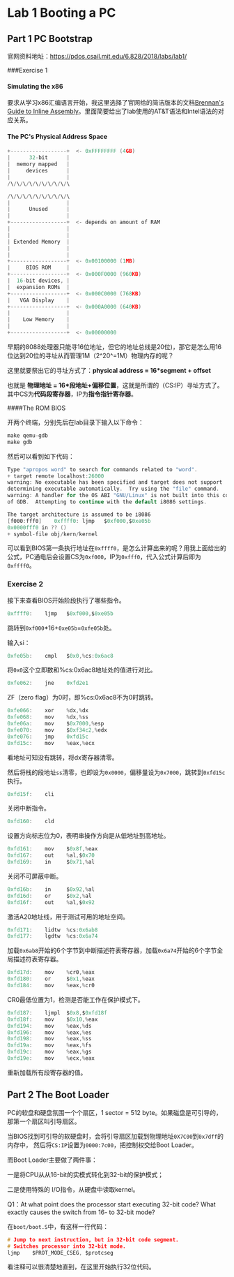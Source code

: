 # Lab 1 Booting a PC

## Part 1 PC Bootstrap

官网资料地址：https://pdos.csail.mit.edu/6.828/2018/labs/lab1/

###Exercise 1

#### Simulating the x86

要求从学习x86汇编语言开始，我这里选择了官网给的简洁版本的文档[Brennan's Guide to Inline Assembly](http://www.delorie.com/djgpp/doc/brennan/brennan_att_inline_djgpp.html)。里面简要给出了lab使用的AT&T语法和Intel语法的对应关系。

#### The PC's Physical Address Space

```c
+------------------+  <- 0xFFFFFFFF (4GB)
|      32-bit      |
|  memory mapped   |
|     devices      |
|                  |
/\/\/\/\/\/\/\/\/\/\

/\/\/\/\/\/\/\/\/\/\
|                  |
|      Unused      |
|                  |
+------------------+  <- depends on amount of RAM
|                  |
|                  |
| Extended Memory  |
|                  |
|                  |
+------------------+  <- 0x00100000 (1MB)
|     BIOS ROM     |
+------------------+  <- 0x000F0000 (960KB)
|  16-bit devices, |
|  expansion ROMs  |
+------------------+  <- 0x000C0000 (768KB)
|   VGA Display    |
+------------------+  <- 0x000A0000 (640KB)
|                  |
|    Low Memory    |
|                  |
+------------------+  <- 0x00000000
```

早期的8088处理器只能寻16位地址，但它的地址总线是20位)，那它是怎么用16位达到20位的寻址从而管理1M（2^20^=1M）物理内存的呢？

这里就要祭出它的寻址方式了：**physical address = 16*segment + offset**

也就是 **物理地址 = 16*段地址+偏移位置**，这就是所谓的（CS:IP）寻址方式了。其中CS为**代码段寄存器**，IP为**指令指针寄存器**。

####The ROM BIOS

开两个终端，分别先后在lab目录下输入以下命令：

```c
make qemu-gdb
make gdb
```

然后可以看到如下代码：

```c
Type "apropos word" to search for commands related to "word".
+ target remote localhost:26000
warning: No executable has been specified and target does not support
determining executable automatically.  Try using the "file" command.
warning: A handler for the OS ABI "GNU/Linux" is not built into this configuration
of GDB.  Attempting to continue with the default i8086 settings.

The target architecture is assumed to be i8086
[f000:fff0]    0xffff0:	ljmp   $0xf000,$0xe05b
0x0000fff0 in ?? ()
+ symbol-file obj/kern/kernel
```

可以看到BIOS第一条执行地址在`0xffff0`，是怎么计算出来的呢？用我上面给出的公式，PC通电后会设置CS为`0xf000`，IP为`0xfff0`，代入公式计算后即为`0xffff0`。

### Exercise 2

接下来查看BIOS开始阶段执行了哪些指令。

```c
0xffff0:	ljmp   $0xf000,$0xe05b
```

跳转到`0xf000`*16+`0xe05b`=`0xfe05b`处。

输入si：

```c
0xfe05b:	cmpl   $0x0,%cs:0x6ac8
```

将`0x0`这个立即数和%cs:0x6ac8地址处的值进行对比。

```c
0xfe062:	jne    0xfd2e1
```

ZF（zero flag）为0时，即%cs:0x6ac8不为0时跳转。

```c
0xfe066:	xor    %dx,%dx
0xfe068:	mov    %dx,%ss
0xfe06a:	mov    $0x7000,%esp
0xfe070:	mov    $0xf34c2,%edx
0xfe076:	jmp    0xfd15c
0xfd15c:	mov    %eax,%ecx
```

看地址可知没有跳转，将dx寄存器清零。

然后将栈的段地址`ss`清零，也即设为`0x0000`，偏移量设为`0x7000`，跳转到`0xfd15c`执行。

```c
0xfd15f:	cli
```

关闭中断指令。

```c
0xfd160:	cld 
```

设置方向标志位为0，表明串操作方向是从低地址到高地址。

```c
0xfd161:	mov    $0x8f,%eax
0xfd167:	out    %al,$0x70
0xfd169:	in     $0x71,%al
```

关闭不可屏蔽中断。

```c
0xfd16b:	in     $0x92,%al
0xfd16d:	or     $0x2,%al
0xfd16f:	out    %al,$0x92
```

激活A20地址线，用于测试可用的地址空间。

```c
0xfd171:	lidtw  %cs:0x6ab8
0xfd177:	lgdtw  %cs:0x6a74
```

加载`0x6ab8`开始的6个字节到中断描述符表寄存器，加载`0x6a74`开始的6个字节全局描述符表寄存器。

```c
0xfd17d:	mov    %cr0,%eax
0xfd180:	or     $0x1,%eax
0xfd184:	mov    %eax,%cr0
```

CR0最低位置为1，检测是否能工作在保护模式下。

```c
0xfd187:	ljmpl  $0x8,$0xfd18f
0xfd18f:	mov    $0x10,%eax
0xfd194:	mov    %eax,%ds
0xfd196:	mov    %eax,%es
0xfd198:	mov    %eax,%ss
0xfd19a:	mov    %eax,%fs
0xfd19c:	mov    %eax,%gs
0xfd19e:	mov    %ecx,%eax
```

重新加载所有段寄存器的值。

## Part 2 The Boot Loader

PC的软盘和硬盘氛围一个个扇区，1 sector = 512 byte。如果磁盘是可引导的，那第一个扇区叫引导扇区。

当BIOS找到可引导的软硬盘时，会将引导扇区加载到物理地址`0X7C00`到`0x7dff`的内存中， 然后将`CS:IP`设置为`0000:7c00`，把控制权交给Boot Loader。

而Boot Loader主要做了两件事：

一是将CPU从从16-bit的实模式转化到32-bit的保护模式；

二是使用特殊的 I/O指令，从硬盘中读取kernel。

Q1：At what point does the processor start executing 32-bit code? What exactly causes the switch from 16- to 32-bit mode?

在`boot/boot.S`中，有这样一行代码：

```c
# Jump to next instruction, but in 32-bit code segment.
# Switches processor into 32-bit mode.
ljmp    $PROT_MODE_CSEG, $protcseg
```

看注释可以很清楚地直到，在这里开始执行32位代码。







